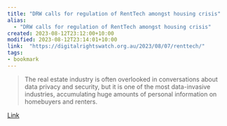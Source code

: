 ```yaml
---
title: "DRW calls for regulation of RentTech amongst housing crisis"
alias:
  - "DRW calls for regulation of RentTech amongst housing crisis"
created: 2023-08-12T23:12:00+10:00
modified: 2023-08-12T23:14:01+10:00
link:  "https://digitalrightswatch.org.au/2023/08/07/renttech/"
tags:
- bookmark
---
```


> The real estate industry is often overlooked in conversations about data privacy and security, but it is one of the most data-invasive industries, accumulating huge amounts of personal information on homebuyers and renters.

[Link](https://digitalrightswatch.org.au/2023/08/07/renttech/)

